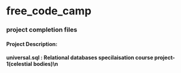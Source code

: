 # free_code_camp
### project completion files
#### Project Description:
#### universal.sql : Relational databases specilaisation course project-1(celestial bodies)\n

